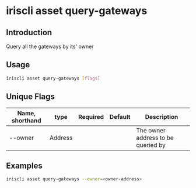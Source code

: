 # iriscli asset query-gateways

## Introduction

Query all the gateways by its' owner

## Usage

```bash
iriscli asset query-gateways [flags]
```

## Unique Flags

| Name, shorthand  | type    | Required | Default  | Description                        |
| ---------------- | ------- | -------- | -------- | ---------------------------------- |
| --owner          | Address |          |          | The owner address to be queried by |

## Examples

```bash
iriscli asset query-gateways --owner=<owner-address>
```
